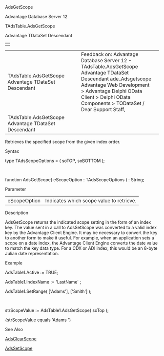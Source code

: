 AdsGetScope




Advantage Database Server 12  

TAdsTable.AdsGetScope

Advantage TDataSet Descendant

|  |
| --- |
|  |

|  |  |  |  |  |
| --- | --- | --- | --- | --- |
| TAdsTable.AdsGetScope  Advantage TDataSet Descendant |  |  | Feedback on: Advantage Database Server 12 - TAdsTable.AdsGetScope Advantage TDataSet Descendant ade\_Adsgetscope Advantage Web Development > Advantage Delphi OData Client > Delphi OData Components > TODataSet / Dear Support Staff, |  |
| TAdsTable.AdsGetScope  Advantage TDataSet Descendant |  |  |  |  |

Retrieves the specified scope from the given index order.

Syntax

type TAdsScopeOptions = ( soTOP, soBOTTOM );

 

function AdsGetScope( eScopeOption : TAdsScopeOptions ) : String;

Parameter

|  |  |
| --- | --- |
| eScopeOption | Indicates which scope value to retrieve. |

Description

AdsGetScope returns the indicated scope setting in the form of an index key. The value sent in a call to AdsSetScope was converted to a valid index key by the Advantage Client Engine. It may be necessary to convert the key to another form to make it useful. For example, when an application sets a scope on a date index, the Advantage Client Engine converts the date value to match the key data type. For a CDX or ADI index, this would be an 8-byte Julian date representation.

Example

AdsTable1.Active := TRUE;

AdsTable1.IndexName := 'LastName' ;

AdsTable1.SetRange( ['Adams'], ['Smith'] );

 

strScopeValue := AdsTable1.AdsGetScope( soTop );

{strScopeValue equals 'Adams '}

See Also

[AdsClearScope](ade_adsclearscope.htm)

[AdsSetScope](ade_adssetscope.htm)